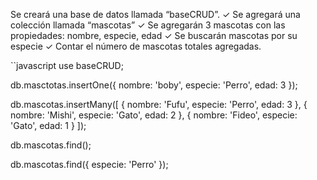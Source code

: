Se creará una base de datos llamada “baseCRUD”.
 ✓ Se agregará una colección llamada “mascotas”
 ✓ Se agregarán 3 mascotas con las propiedades: 
nombre, especie, edad
 ✓ Se buscarán mascotas por su especie
 ✓ Contar el número de mascotas totales agregadas.

``javascript
use baseCRUD;

db.masctotas.insertOne({ nombre: 'boby', especie: 'Perro', edad: 3 });

db.mascotas.insertMany([
    { nombre: 'Fufu', especie: 'Perro', edad: 3 },
    { nombre: 'Mishi', especie: 'Gato', edad: 2 },
    { nombre: 'Fideo', especie: 'Gato', edad: 1 }
]);

db.mascotas.find();

db.mascotas.find({ especie: 'Perro' });

```